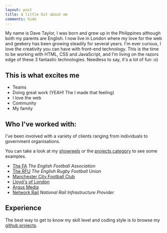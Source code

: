 ```yaml
---
layout: post
title: A little bit about me
comments: hide
---
```


My name is Dave Taylor, I was born and grew up in the Philippines although both
my parents are English. I now live in London where my love for the web and
geekery has been growing steadily for several years. I'm ever curious,
I love the creativity you can have with front-end technology. This is the time
to be working with HTML, CSS and JavaScript, and I'm living on the razors edge
of these 3 fantastic technologies. Needless to say, it's a lot of fun :o)

## This is what excites me

 - Teams
 - Doing great work (YEAH! The I made that feeling)
 - I love the web
 - Community
 - My family

## Who I've worked with:

I've been involved with a variety of clients ranging from individuals to
government organisations.

You can take a look at my [showreels](/blog/category/showreel/) or the [projects category](/blog/category/projects/) to see some examples.

 - [The FA](http://www.thefa.com) _The English Football Association_
 - [The RFU](http://www.rfu.com) _The English Rugby Football Union_
 - [Manchester City Football Club](http://www.mcfc.co.uk) 
 - [Lloyd's of London](http://www.lloyds.com)
 - [Argus Media](http://www.argusmedia.com)
 - [Network Rail](http://www.networkrail.co.uk) _National Rail Infrastructure Provider_


## Experience
The best way to get to know my skill level and coding style is to browse my
[github projects](http://github.com/davetayls).


